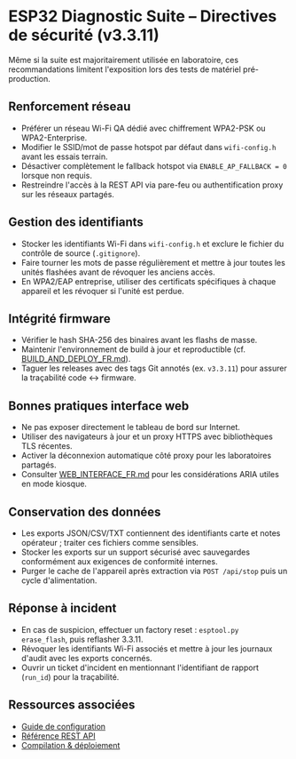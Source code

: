 # ESP32 Diagnostic Suite – Directives de sécurité (v3.3.11)

Même si la suite est majoritairement utilisée en laboratoire, ces recommandations limitent l'exposition lors des tests de
matériel pré-production.

## Renforcement réseau
- Préférer un réseau Wi-Fi QA dédié avec chiffrement WPA2-PSK ou WPA2-Enterprise.
- Modifier le SSID/mot de passe hotspot par défaut dans `wifi-config.h` avant les essais terrain.
- Désactiver complètement le fallback hotspot via `ENABLE_AP_FALLBACK = 0` lorsque non requis.
- Restreindre l'accès à la REST API via pare-feu ou authentification proxy sur les réseaux partagés.

## Gestion des identifiants
- Stocker les identifiants Wi-Fi dans `wifi-config.h` et exclure le fichier du contrôle de source (`.gitignore`).
- Faire tourner les mots de passe régulièrement et mettre à jour toutes les unités flashées avant de révoquer les anciens accès.
- En WPA2/EAP entreprise, utiliser des certificats spécifiques à chaque appareil et les révoquer si l'unité est perdue.

## Intégrité firmware
- Vérifier le hash SHA-256 des binaires avant les flashs de masse.
- Maintenir l'environnement de build à jour et reproductible (cf. [BUILD_AND_DEPLOY_FR.md](BUILD_AND_DEPLOY_FR.md)).
- Taguer les releases avec des tags Git annotés (ex. `v3.3.11`) pour assurer la traçabilité code ↔ firmware.

## Bonnes pratiques interface web
- Ne pas exposer directement le tableau de bord sur Internet.
- Utiliser des navigateurs à jour et un proxy HTTPS avec bibliothèques TLS récentes.
- Activer la déconnexion automatique côté proxy pour les laboratoires partagés.
- Consulter [WEB_INTERFACE_FR.md](WEB_INTERFACE_FR.md) pour les considérations ARIA utiles en mode kiosque.

## Conservation des données
- Les exports JSON/CSV/TXT contiennent des identifiants carte et notes opérateur ; traiter ces fichiers comme sensibles.
- Stocker les exports sur un support sécurisé avec sauvegardes conformément aux exigences de conformité internes.
- Purger le cache de l'appareil après extraction via `POST /api/stop` puis un cycle d'alimentation.

## Réponse à incident
- En cas de suspicion, effectuer un factory reset : `esptool.py erase_flash`, puis reflasher 3.3.11.
- Révoquer les identifiants Wi-Fi associés et mettre à jour les journaux d'audit avec les exports concernés.
- Ouvrir un ticket d'incident en mentionnant l'identifiant de rapport (`run_id`) pour la traçabilité.

## Ressources associées
- [Guide de configuration](CONFIG_FR.md)
- [Référence REST API](API_REFERENCE_FR.md)
- [Compilation & déploiement](BUILD_AND_DEPLOY_FR.md)
